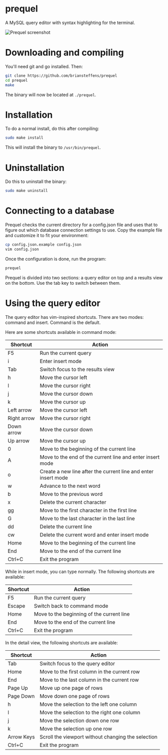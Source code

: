 prequel
=======

A MySQL query editor with syntax highlighting for the terminal.

![Prequel screenshot](https://s3.amazonaws.com/briansteffens/prequel.png)

# Downloading and compiling

You'll need git and go installed. Then:

```bash
git clone https://github.com/briansteffens/prequel
cd prequel
make
```

The binary will now be located at `./prequel`.

# Installation

To do a normal install, do this after compiling:

```bash
sudo make install
```

This will install the binary to `/usr/bin/prequel`.

# Uninstallation

Do this to uninstall the binary:

```bash
sudo make uninstall
```

# Connecting to a database

Prequel checks the current directory for a config.json file and uses that to
figure out which database connection settings to use. Copy the example file
and customize it to fit your environment:

```bash
cp config.json.example config.json
vim config.json
```

Once the configuration is done, run the program:

```bash
prequel
```

Prequel is divided into two sections: a query editor on top and a results view
on the bottom. Use the tab key to switch between them.

# Using the query editor

The query editor has vim-inspired shortcuts. There are two modes: command and
insert. Command is the default.

Here are some shortcuts available in command mode:

| Shortcut    | Action                                                        |
|-------------|---------------------------------------------------------------|
| F5          | Run the current query                                         |
| i           | Enter insert mode                                             |
| Tab         | Switch focus to the results view                              |
| h           | Move the cursor left                                          |
| l           | Move the cursor right                                         |
| j           | Move the cursor down                                          |
| k           | Move the cursor up                                            |
| Left arrow  | Move the cursor left                                          |
| Right arrow | Move the cursor right                                         |
| Down arrow  | Move the cursor down                                          |
| Up arrow    | Move the cursor up                                            |
| 0           | Move to the beginning of the current line                     |
| A           | Move to the end of the current line and enter insert mode     |
| o           | Create a new line after the current line and enter insert mode|
| w           | Advance to the next word                                      |
| b           | Move to the previous word                                     |
| x           | Delete the current character                                  |
| gg          | Move to the first character in the first line                 |
| G           | Move to the last character in the last line                   |
| dd          | Delete the current line                                       |
| cw          | Delete the current word and enter insert mode                 |
| Home        | Move to the beginning of the current line                     |
| End         | Move to the end of the current line                           |
| Ctrl+C      | Exit the program                                              |

While in insert mode, you can type normally. The following shortcuts are
available:

| Shortcut    | Action                                                        |
|-------------|---------------------------------------------------------------|
| F5          | Run the current query                                         |
| Escape      | Switch back to command mode                                   |
| Home        | Move to the beginning of the current line                     |
| End         | Move to the end of the current line                           |
| Ctrl+C      | Exit the program                                              |

In the detail view, the following shortcuts are available:

| Shortcut    | Action                                                        |
|-------------|---------------------------------------------------------------|
| Tab         | Switch focus to the query editor                              |
| Home        | Move to the first column in the current row                   |
| End         | Move to the last column in the current row                    |
| Page Up     | Move up one page of rows                                      |
| Page Down   | Move down one page of rows                                    |
| h           | Move the selection to the left one column                     |
| l           | Move the selection to the right one column                    |
| j           | Move the selection down one row                               |
| k           | Move the selection up one row                                 |
| Arrow Keys  | Scroll the viewport without changing the selection            |
| Ctrl+C      | Exit the program                                              |
